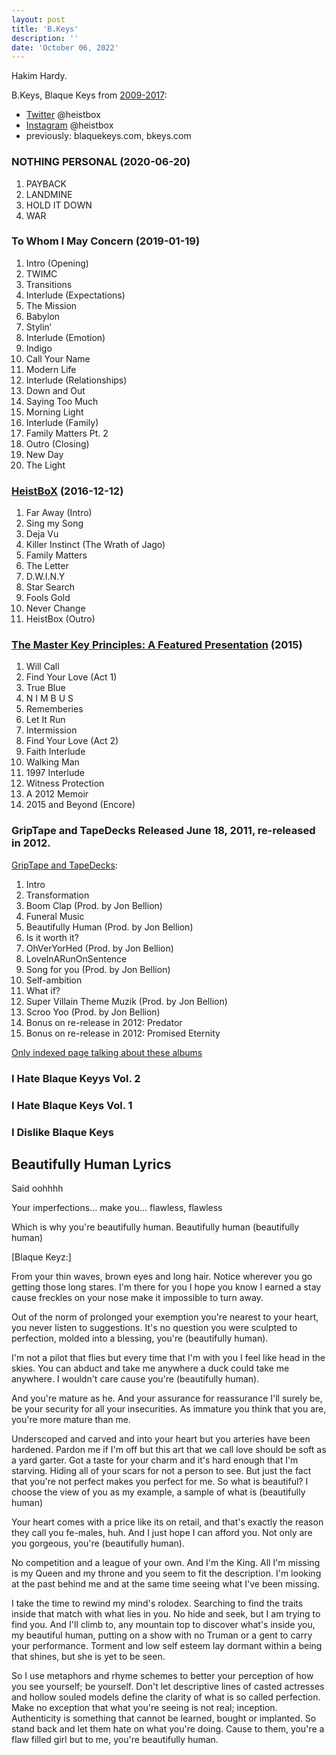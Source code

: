 ```yaml
---
layout: post
title: 'B.Keys'
description: ''
date: 'October 06, 2022'
---
```


Hakim Hardy.

B.Keys, Blaque Keys from [2009-2017](https://twitter.com/heistbox/status/957009568290222080?s=20&t=Hkr7qGczGyjY5RrHn2mERA):
- [Twitter](https://twitter.com/heistbox) @heistbox
- [Instagram](https://www.instagram.com/heistbox/) @heistbox
- previously: blaquekeys.com, bkeys.com

### NOTHING PERSONAL (2020-06-20)
1. PAYBACK
2. LANDMINE
3. HOLD IT DOWN
4. WAR


### To Whom I May Concern (2019-01-19)
1. Intro (Opening)
2. TWIMC
3. Transitions
4. Interlude (Expectations)
5. The Mission
6. Babylon
7. Stylin’
8. Interlude (Emotion)
9. Indigo
10. Call Your Name
11. Modern Life
12. Interlude (Relationships)
13. Down and Out
14. Saying Too Much
15. Morning Light
16. Interlude (Family)
17. Family Matters Pt. 2
18. Outro (Closing)
19. New Day
20. The Light

### [HeistBoX](https://bkeyz.gumroad.com/l/BbZW) (2016-12-12)
1. Far Away (Intro)
2. Sing my Song
3. Deja Vu
4. Killer Instinct (The Wrath of Jago)
5. Family Matters
6. The Letter
7. D.W.I.N.Y
8. Star Search
9. Fools Gold
10. Never Change
11. HeistBox (Outro)

### [The Master Key Principles: A Featured Presentation](https://visionarymusicgroup.tumblr.com/post/119876574285/amp) (2015)
1. Will Call
2. Find Your Love (Act 1)
3. True Blue
4. N I M B U S
5. Rememberies
6. Let It Run
7. Intermission
8. Find Your Love (Act 2)
9. Faith Interlude
10. Walking Man
11. 1997 Interlude
12. Witness Protection
13. A 2012 Memoir
14. 2015 and Beyond (Encore)

### GripTape and TapeDecks Released June 18, 2011, re-released in 2012.

[GripTape and TapeDecks](https://soundcloud.com/jack-flapjack/sets/griptape-and-tapedecks-by-blaque-keyz):
1. Intro
2. Transformation
3. Boom Clap (Prod. by Jon Bellion)
4. Funeral Music
5. Beautifully Human (Prod. by Jon Bellion)
6. Is it worth it?
7. OhVerYorHed (Prod. by Jon Bellion)
8. LoveInARunOnSentence
9. Song for you (Prod. by Jon Bellion)
10. Self-ambition
11. What if?
12. Super Villain Theme Muzik (Prod. by Jon Bellion)
13. Scroo Yoo (Prod. by Jon Bellion)
14. Bonus on re-release in 2012: Predator
15. Bonus on re-release in 2012: Promised Eternity

[Only indexed page talking about these albums](https://khajuaanrahim.blogspot.com/2010/02/no-one-has-love-for-hip-hop-like-rapper.html)

### I Hate Blaque Keyys Vol. 2

### I Hate Blaque Keys Vol. 1

### I Dislike Blaque Keys



## Beautifully Human Lyrics

Said oohhhh

Your imperfections… make you… flawless, flawless

Which is why you're beautifully human. Beautifully human (beautifully human)

[Blaque Keyz:]

From your thin waves, brown eyes and long hair. Notice wherever you go getting those long stares. I'm there for you I hope you know I earned a stay cause freckles on your nose make it impossible to turn away.

Out of the norm of prolonged your exemption you're nearest to your heart, you never listen to suggestions. It's no question you were sculpted to perfection, molded into a blessing, you're (beautifully human).

I'm not a pilot that flies but every time that I'm with you I feel like head in the skies. You can abduct and take me anywhere a duck could take me anywhere. I wouldn't care cause you're (beautifully human).

And you're mature as he. And your assurance for reassurance I'll surely be, be your security for all your insecurities. As immature you think that you are, you're more mature than me.

Underscoped and carved and into your heart but you arteries have been hardened. Pardon me if I'm off but this art that we call love should be soft as a yard garter. Got a taste for your charm and it's hard enough that I'm starving. Hiding all of your scars for not a person to see. But just the fact that you're not perfect makes you perfect for me. So what is beautiful? I choose the view of you as my example, a sample of what is (beautifully human)

Your heart comes with a price like its on retail, and that's exactly the reason they call you fe-males, huh. And I just hope I can afford you. Not only are you gorgeous, you're (beautifully human).

No competition and a league of your own. And I'm the King. All I'm missing is my Queen and my throne and you seem to fit the description. I'm looking at the past behind me and at the same time seeing what I've been missing.

I take the time to rewind my mind's rolodex. Searching to find the traits inside that match with what lies in you. No hide and seek, but I am trying to find you. And I'll climb to, any mountain top to discover what's inside you, my beautiful human, putting on a show with no Truman or a gent to carry your performance. Torment and low self esteem lay dormant within a being that shines, but she is yet to be seen.

So I use metaphors and rhyme schemes to better your perception of how you see yourself; be yourself. Don't let descriptive lines of casted actresses and hollow souled models define the clarity of what is so called perfection. Make no exception that what you're seeing is not real; inception. Authenticity is something that cannot be learned, bought or implanted. So stand back and let them hate on what you're doing. Cause to them, you're a flaw filled girl but to me, you're beautifully human.
